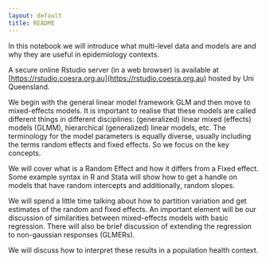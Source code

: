 ```yaml
---
layout: default
title: README
---
```



In this notebook we will introduce what multi-level data and models are and why they are useful in epidemiology contexts. 

A secure online Rstudio server (in a web browser) is available at [https://rstudio.coesra.org.au](https://rstudio.coesra.org.au) hosted by Uni Queensland.

We begin with the general linear model framework GLM and then move to mixed-effects models. It is important to realise that these models are called different things in different disciplines: (generalized) linear mixed (effects) models (GLMM), hierarchical (generalized) linear models, etc. The terminology for the model parameters is equally diverse, usually including the terms random effects and fixed effects. So we focus on the key concepts.

We will cover what is a Random Effect and how it differs from a Fixed effect. Some example syntax in R and Stata will show how to get a handle on models that have random intercepts and additionally, random slopes.

We will spend a little time talking about how to partition variation and get estimates of the random and fixed effects. An important element will be our discussion of similarities between mixed-effects models with basic regression. There will also be brief discussion of extending the regression to non-gaussian responses (GLMERs).

We will discuss how to interpret these results in a population health context.
